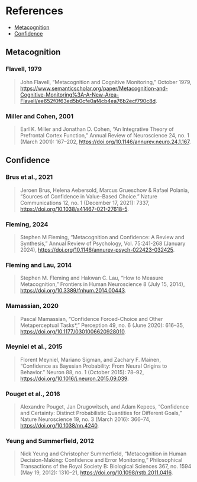 # References

- [Metacognition](#metacognition)
- [Confidence](#confidence)

## Metacognition

### Flavell, 1979

> John Flavell, “Metacognition and Cognitive Monitoring,” October 1979, <https://www.semanticscholar.org/paper/Metacognition-and-Cognitive-Monitoring%3A-A-New-Area-Flavell/ee652f0f63ed5b0cfe0af4cb4ea76b2ecf790c8d>.

### Miller and Cohen, 2001

> Earl K. Miller and Jonathan D. Cohen, “An Integrative Theory of Prefrontal Cortex Function,” Annual Review of Neuroscience 24, no. 1 (March 2001): 167–202, <https://doi.org/10.1146/annurev.neuro.24.1.167>.

## Confidence

### Brus et al., 2021

> Jeroen Brus, Helena Aebersold, Marcus Grueschow & Rafael Polania, “Sources of Confidence in Value-Based Choice.” Nature Communications 12, no. 1 (December 17, 2021): 7337, <https://doi.org/10.1038/s41467-021-27618-5>.

### Fleming, 2024

> Stephen M Fleming, “Metacognition and Confidence: A Review and Synthesis,” Annual Review of Psychology, Vol. 75:241-268 (January 2024), <https://doi.org/10.1146/annurev-psych-022423-032425>.

### Fleming and Lau, 2014

> Stephen M. Fleming and Hakwan C. Lau, “How to Measure Metacognition,” Frontiers in Human Neuroscience 8 (July 15, 2014), <https://doi.org/10.3389/fnhum.2014.00443>.

### Mamassian, 2020

> Pascal Mamassian, “Confidence Forced-Choice and Other Metaperceptual Tasks*,” Perception 49, no. 6 (June 2020): 616–35, <https://doi.org/10.1177/0301006620928010>.

### Meyniel et al., 2015

> Florent Meyniel, Mariano Sigman, and Zachary F. Mainen, “Confidence as Bayesian Probability: From Neural Origins to Behavior.” Neuron 88, no. 1 (October 2015): 78–92, <https://doi.org/10.1016/j.neuron.2015.09.039>.

### Pouget et al., 2016

> Alexandre Pouget, Jan Drugowitsch, and Adam Kepecs, “Confidence and Certainty: Distinct Probabilistic Quantities for Different Goals,” Nature Neuroscience 19, no. 3 (March 2016): 366–74, <https://doi.org/10.1038/nn.4240>.

### Yeung and Summerfield, 2012

> Nick Yeung and Christopher Summerfield, “Metacognition in Human Decision-Making: Confidence and Error Monitoring,” Philosophical Transactions of the Royal Society B: Biological Sciences 367, no. 1594 (May 19, 2012): 1310–21, <https://doi.org/10.1098/rstb.2011.0416>.
